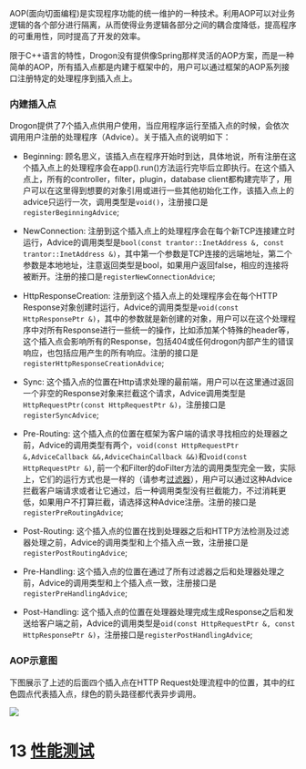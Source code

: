 AOP(面向切面编程)是实现程序功能的统一维护的一种技术。利用AOP可以对业务逻辑的各个部分进行隔离，从而使得业务逻辑各部分之间的耦合度降低，提高程序的可重用性，同时提高了开发的效率。

限于C++语言的特性，Drogon没有提供像Spring那样灵活的AOP方案，而是一种简单的AOP，所有插入点都是内建于框架中的，用户可以通过框架的AOP系列接口注册特定的处理程序到插入点上。

### 内建插入点

Drogon提供了7个插入点供用户使用，当应用程序运行至插入点的时候，会依次调用用户注册的处理程序（Advice）。关于插入点的说明如下：

* Beginning: 顾名思义，该插入点在程序开始时到达，具体地说，所有注册在这个插入点上的处理程序会在app().run()方法运行完毕后立即执行。在这个插入点上，所有的controller，filter，plugin，database client都构建完毕了，用户可以在这里得到想要的对象引用或进行一些其他初始化工作，该插入点上的advice只运行一次，调用类型是`void()`，注册接口是`registerBeginningAdvice`;
  
* NewConnection: 注册到这个插入点上的处理程序会在每个新TCP连接建立时运行，Advice的调用类型是`bool(const trantor::InetAddress &, const trantor::InetAddress &)`，其中第一个参数是TCP连接的远端地址，第二个参数是本地地址，注意返回类型是bool，如果用户返回false，相应的连接将被断开。注册的接口是`registerNewConnectionAdvice`;

* HttpResponseCreation: 注册到这个插入点上的处理程序会在每个HTTP Response对象创建时运行，Advice的调用类型是`void(const HttpResponsePtr &)`，其中的参数就是新创建的对象，用户可以在这个处理程序中对所有Response进行一些统一的操作，比如添加某个特殊的header等，这个插入点会影响所有的Response，包括404或任何drogon内部产生的错误响应，也包括应用产生的所有响应。注册的接口是`registerHttpResponseCreationAdvice`;

* Sync: 这个插入点的位置在Http请求处理的最前端，用户可以在这里通过返回一个非空的Response对象来拦截这个请求，Advice调用类型是`HttpRequestPtr(const HttpRequestPtr &)`，注册接口是`registerSyncAdvice`; 
  
* Pre-Routing: 这个插入点的位置在框架为客户端的请求寻找相应的处理器之前，Advice的调用类型有两个，`void(const HttpRequestPtr &,AdviceCallback &&,AdviceChainCallback &&)`和`void(const HttpRequestPtr &)`, 前一个和Filter的doFilter方法的调用类型完全一致，实际上，它们的运行方式也是一样的（请参考[过滤器](CHN-05-过滤器)），用户可以通过这种Advice拦截客户端请求或者让它通过，后一种调用类型没有拦截能力，不过消耗更低，如果用户不打算拦截，请选择这种Advice注册。注册的接口是`registerPreRoutingAdvice`;
  
* Post-Routing: 这个插入点的位置在找到处理器之后和HTTP方法检测及过滤器处理之前，Advice的调用类型和上个插入点一致，注册接口是`registerPostRoutingAdvice`;
  
* Pre-Handling: 这个插入点的位置在通过了所有过滤器之后和处理器处理之前，Advice的调用类型和上个插入点一致，注册接口是`registerPreHandlingAdvice`;
  
* Post-Handling: 这个插入点的位置在处理器处理完成生成Response之后和发送给客户端之前，Advice的调用类型是`oid(const HttpRequestPtr &, const HttpResponsePtr &)`，注册接口是`registerPostHandlingAdvice`;

### AOP示意图

下图展示了上述的后面四个插入点在HTTP Request处理流程中的位置，其中的红色圆点代表插入点，绿色的箭头路径都代表异步调用。

![](images/AOP.png)

# 13 [性能测试](CHN-13-%E6%80%A7%E8%83%BD%E6%B5%8B%E8%AF%95.md)